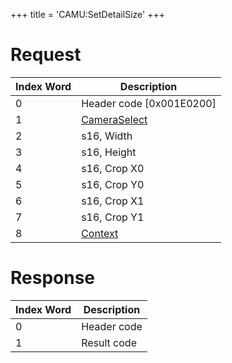 +++
title = 'CAMU:SetDetailSize'
+++

# Request

| Index Word | Description                                             |
|------------|---------------------------------------------------------|
| 0          | Header code \[0x001E0200\]                              |
| 1          | [CameraSelect](Camera_Services#cameraselect "wikilink") |
| 2          | s16, Width                                              |
| 3          | s16, Height                                             |
| 4          | s16, Crop X0                                            |
| 5          | s16, Crop Y0                                            |
| 6          | s16, Crop X1                                            |
| 7          | s16, Crop Y1                                            |
| 8          | [Context](Camera_Services#context "wikilink")           |

# Response

| Index Word | Description |
|------------|-------------|
| 0          | Header code |
| 1          | Result code |
